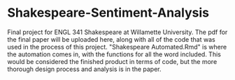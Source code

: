 # Shakespeare-Sentiment-Analysis

Final project for ENGL 341 Shakespeare at Willamette University.  The pdf for the final paper will be uploaded here, along with all of the code that was used in the process of this project.
"Shakespeare Automated.Rmd" is where the automation comes in, with the functions for all the word included.  This would be considered the finished product in terms of code, but the more thorough design process and analysis is in the paper.
